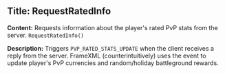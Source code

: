 ## Title: RequestRatedInfo

**Content:**
Requests information about the player's rated PvP stats from the server.
`RequestRatedInfo()`

**Description:**
Triggers `PVP_RATED_STATS_UPDATE` when the client receives a reply from the server.
FrameXML (counterintuitively) uses the event to update player's PvP currencies and random/holiday battleground rewards.